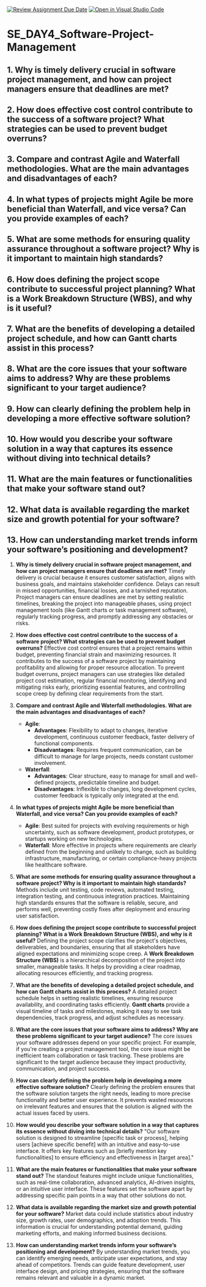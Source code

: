 [![Review Assignment Due Date](https://classroom.github.com/assets/deadline-readme-button-22041afd0340ce965d47ae6ef1cefeee28c7c493a6346c4f15d667ab976d596c.svg)](https://classroom.github.com/a/9pw6JKcu)
[![Open in Visual Studio Code](https://classroom.github.com/assets/open-in-vscode-2e0aaae1b6195c2367325f4f02e2d04e9abb55f0b24a779b69b11b9e10269abc.svg)](https://classroom.github.com/online_ide?assignment_repo_id=19270260&assignment_repo_type=AssignmentRepo)
# SE_DAY4_Software-Project-Management
## 1. Why is timely delivery crucial in software project management, and how can project managers ensure that deadlines are met?
## 2. How does effective cost control contribute to the success of a software project? What strategies can be used to prevent budget overruns?
## 3. Compare and contrast Agile and Waterfall methodologies. What are the main advantages and disadvantages of each?
## 4. In what types of projects might Agile be more beneficial than Waterfall, and vice versa? Can you provide examples of each?
## 5. What are some methods for ensuring quality assurance throughout a software project? Why is it important to maintain high standards?
## 6. How does defining the project scope contribute to successful project planning? What is a Work Breakdown Structure (WBS), and why is it useful?
## 7. What are the benefits of developing a detailed project schedule, and how can Gantt charts assist in this process?
## 8. What are the core issues that your software aims to address? Why are these problems significant to your target audience?
## 9. How can clearly defining the problem help in developing a more effective software solution?
## 10. How would you describe your software solution in a way that captures its essence without diving into technical details?
## 11. What are the main features or functionalities that make your software stand out?
## 12. What data is available regarding the market size and growth potential for your software?
## 13. How can understanding market trends inform your software’s positioning and development?


1. **Why is timely delivery crucial in software project management, and how can project managers ensure that deadlines are met?**
   Timely delivery is crucial because it ensures customer satisfaction, aligns with business goals, and maintains stakeholder confidence. Delays can result in missed opportunities, financial losses, and a tarnished reputation. Project managers can ensure deadlines are met by setting realistic timelines, breaking the project into manageable phases, using project management tools (like Gantt charts or task management software), regularly tracking progress, and promptly addressing any obstacles or risks.

2. **How does effective cost control contribute to the success of a software project? What strategies can be used to prevent budget overruns?**
   Effective cost control ensures that a project remains within budget, preventing financial strain and maximizing resources. It contributes to the success of a software project by maintaining profitability and allowing for proper resource allocation. To prevent budget overruns, project managers can use strategies like detailed project cost estimation, regular financial monitoring, identifying and mitigating risks early, prioritizing essential features, and controlling scope creep by defining clear requirements from the start.

3. **Compare and contrast Agile and Waterfall methodologies. What are the main advantages and disadvantages of each?**
   - **Agile**: 
     - **Advantages**: Flexibility to adapt to changes, iterative development, continuous customer feedback, faster delivery of functional components.
     - **Disadvantages**: Requires frequent communication, can be difficult to manage for large projects, needs constant customer involvement.
   - **Waterfall**:
     - **Advantages**: Clear structure, easy to manage for small and well-defined projects, predictable timeline and budget.
     - **Disadvantages**: Inflexible to changes, long development cycles, customer feedback is typically only integrated at the end.

4. **In what types of projects might Agile be more beneficial than Waterfall, and vice versa? Can you provide examples of each?**
   - **Agile**: Best suited for projects with evolving requirements or high uncertainty, such as software development, product prototypes, or startups working on new technologies.
   - **Waterfall**: More effective in projects where requirements are clearly defined from the beginning and unlikely to change, such as building infrastructure, manufacturing, or certain compliance-heavy projects like healthcare software.

5. **What are some methods for ensuring quality assurance throughout a software project? Why is it important to maintain high standards?**
   Methods include unit testing, code reviews, automated testing, integration testing, and continuous integration practices. Maintaining high standards ensures that the software is reliable, secure, and performs well, preventing costly fixes after deployment and ensuring user satisfaction.

6. **How does defining the project scope contribute to successful project planning? What is a Work Breakdown Structure (WBS), and why is it useful?**
   Defining the project scope clarifies the project's objectives, deliverables, and boundaries, ensuring that all stakeholders have aligned expectations and minimizing scope creep. A **Work Breakdown Structure (WBS)** is a hierarchical decomposition of the project into smaller, manageable tasks. It helps by providing a clear roadmap, allocating resources efficiently, and tracking progress.

7. **What are the benefits of developing a detailed project schedule, and how can Gantt charts assist in this process?**
   A detailed project schedule helps in setting realistic timelines, ensuring resource availability, and coordinating tasks efficiently. **Gantt charts** provide a visual timeline of tasks and milestones, making it easy to see task dependencies, track progress, and adjust schedules as necessary.

8. **What are the core issues that your software aims to address? Why are these problems significant to your target audience?**
   The core issues your software addresses depend on your specific project. For example, if you're creating a project management tool, the core issue might be inefficient team collaboration or task tracking. These problems are significant to the target audience because they impact productivity, communication, and project success.

9. **How can clearly defining the problem help in developing a more effective software solution?**
   Clearly defining the problem ensures that the software solution targets the right needs, leading to more precise functionality and better user experience. It prevents wasted resources on irrelevant features and ensures that the solution is aligned with the actual issues faced by users.

10. **How would you describe your software solution in a way that captures its essence without diving into technical details?**
   "Our software solution is designed to streamline [specific task or process], helping users [achieve specific benefit] with an intuitive and easy-to-use interface. It offers key features such as [briefly mention key functionalities] to ensure efficiency and effectiveness in [target area]."

11. **What are the main features or functionalities that make your software stand out?**
   The standout features might include unique functionalities, such as real-time collaboration, advanced analytics, AI-driven insights, or an intuitive user interface. These features set the software apart by addressing specific pain points in a way that other solutions do not.

12. **What data is available regarding the market size and growth potential for your software?**
   Market data could include statistics about industry size, growth rates, user demographics, and adoption trends. This information is crucial for understanding potential demand, guiding marketing efforts, and making informed business decisions.

13. **How can understanding market trends inform your software’s positioning and development?**
   By understanding market trends, you can identify emerging needs, anticipate user expectations, and stay ahead of competitors. Trends can guide feature development, user interface design, and pricing strategies, ensuring that the software remains relevant and valuable in a dynamic market.

